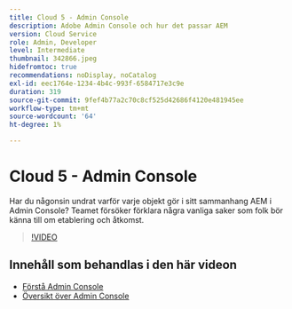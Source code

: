 ```yaml
---
title: Cloud 5 - Admin Console
description: Adobe Admin Console och hur det passar AEM
version: Cloud Service
role: Admin, Developer
level: Intermediate
thumbnail: 342866.jpeg
hidefromtoc: true
recommendations: noDisplay, noCatalog
exl-id: eec1764e-1234-4b4c-993f-6584717e3c9e
duration: 319
source-git-commit: 9fef4b77a2c70c8cf525d42686f4120e481945ee
workflow-type: tm+mt
source-wordcount: '64'
ht-degree: 1%

---
```


# Cloud 5 - Admin Console

Har du någonsin undrat varför varje objekt gör i sitt sammanhang AEM i Admin Console? Teamet försöker förklara några vanliga saker som folk bör känna till om etablering och åtkomst.

>[!VIDEO](https://video.tv.adobe.com/v/342866?quality=12&learn=on)

## Innehåll som behandlas i den här videon

+ [Förstå Admin Console](https://experienceleague.adobe.com/docs/experience-manager-cloud-service/content/onboarding/onboarding-concepts/admin-console.html)
+ [Översikt över Admin Console](https://helpx.adobe.com/enterprise/using/admin-console.html)

